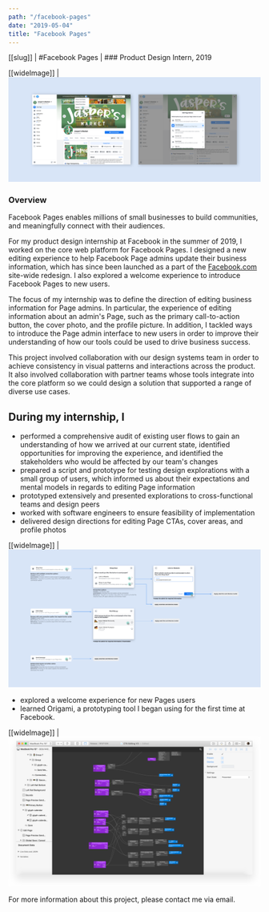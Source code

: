 ```yaml
---
path: "/facebook-pages"
date: "2019-05-04"
title: "Facebook Pages"
---
```


[[slug]]
| #Facebook Pages
| ### Product Design Intern, 2019

[[wideImage]]
| ![](../images/fb_hero.png)

### Overview

Facebook Pages enables millions of small businesses to build communities, and meaningfully connect with their audiences.

For my product design internship at Facebook in the summer of 2019, I worked on the core web platform for Facebook Pages. I designed a new editing experience to help Facebook Page admins update their business information, which has since been launched as a part of the [Facebook.com](http://facebook.com) site-wide redesign. I also explored a welcome experience to introduce Facebook Pages to new users.

The focus of my internship was to define the direction of editing business information for Page admins. In particular, the experience of editing information about an admin's Page, such as the primary call-to-action button, the cover photo, and the profile picture. In addition, I tackled ways to introduce the Page admin interface to new users in order to improve their understanding of how our tools could be used to drive business success.

This project involved collaboration with our design systems team in order to achieve consistency in visual patterns and interactions across the product. It also involved collaboration with partner teams whose tools integrate into the core platform so we could design a solution that supported a range of diverse use cases.

 ## During my internship, I

- performed a comprehensive audit of existing user flows to gain an understanding of how we arrived at our current state, identified opportunities for improving the experience, and identified the stakeholders who would be affected by our team's changes
- prepared a script and prototype for testing design explorations with a small group of users, which informed us about their expectations and mental models in regards to editing Page information
- prototyped extensively and presented explorations to cross-functional teams and design peers
- worked with software engineers to ensure feasibility of implementation
- delivered design directions for editing Page CTAs, cover areas, and profile photos

[[wideImage]]
| ![](../images/fb_flow.png)

- explored a welcome experience for new Pages users
- learned Origami, a prototyping tool I began using for the first time at Facebook.

[[wideImage]]
| ![](../images/fb_origami.png)


For more information about this project, please contact me via email.
